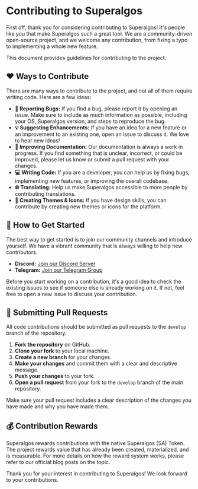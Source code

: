 # Contributing to Superalgos

First off, thank you for considering contributing to Superalgos! It's people like you that make Superalgos such a great tool. We are a community-driven open-source project, and we welcome any contribution, from fixing a typo to implementing a whole new feature.

This document provides guidelines for contributing to the project.

## ❤️ Ways to Contribute

There are many ways to contribute to the project, and not all of them require writing code. Here are a few ideas:

*   **🐛 Reporting Bugs:** If you find a bug, please report it by opening an issue. Make sure to include as much information as possible, including your OS, Superalgos version, and steps to reproduce the bug.
*   **💡 Suggesting Enhancements:** If you have an idea for a new feature or an improvement to an existing one, open an issue to discuss it. We love to hear new ideas!
*   **📝 Improving Documentation:** Our documentation is always a work in progress. If you find something that is unclear, incorrect, or could be improved, please let us know or submit a pull request with your changes.
*   **💻 Writing Code:** If you are a developer, you can help us by fixing bugs, implementing new features, or improving the overall codebase.
*   **🌐 Translating:** Help us make Superalgos accessible to more people by contributing translations.
*   **🎨 Creating Themes & Icons:** If you have design skills, you can contribute by creating new themes or icons for the platform.

## 🤝 How to Get Started

The best way to get started is to join our community channels and introduce yourself. We have a vibrant community that is always willing to help new contributors.

*   **Discord:** [Join our Discord Server](https://discord.gg/CGeK2tY)
*   **Telegram:** [Join our Telegram Group](https://t.me/superalgoscommunity)

Before you start working on a contribution, it's a good idea to check the existing issues to see if someone else is already working on it. If not, feel free to open a new issue to discuss your contribution.

## 🚀 Submitting Pull Requests

All code contributions should be submitted as pull requests to the `develop` branch of the repository.

1.  **Fork the repository** on GitHub.
2.  **Clone your fork** to your local machine.
3.  **Create a new branch** for your changes.
4.  **Make your changes** and commit them with a clear and descriptive message.
5.  **Push your changes** to your fork.
6.  **Open a pull request** from your fork to the `develop` branch of the main repository.

Make sure your pull request includes a clear description of the changes you have made and why you have made them.

## 💰 Contribution Rewards

Superalgos rewards contributions with the native Superalgos (SA) Token. The project rewards value that has already been created, materialized, and is measurable. For more details on how the reward system works, please refer to our official blog posts on the topic.

Thank you for your interest in contributing to Superalgos! We look forward to your contributions. 